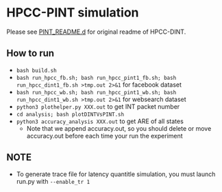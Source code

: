 # HPCC-PINT simulation

Please see [PINT_README.d](./PINT_README.md) for original readme of HPCC-DINT.

## How to run

- `bash build.sh`
- `bash run_hpcc_fb.sh; bash run_hpcc_pint1_fb.sh; bash run_hpcc_dint1_fb.sh >tmp.out 2>&1` for facebook dataset
- `bash run_hpcc_wb.sh; bash run_hpcc_pint1_wb.sh; bash run_hpcc_dint1_wb.sh >tmp.out 2>&1` for websearch dataset
- `python3 plothelper.py XXX.out` to get INT packet number
- `cd analysis; bash plotDINTVsPINT.sh`
- `python3 accuracy_analysis XXX.out` to get ARE of all states
	+ Note that we append accuracy.out, so you should delete or move accuracy.out before each time your run the experiment

## NOTE

- To generate trace file for latency quantitle simulation, you must launch run.py with `--enable_tr 1`

